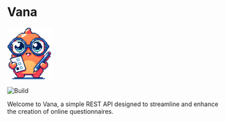 # Vana

<img src=https://raw.githubusercontent.com/giorgiosadze/Vana/main/assets/icon-small.png height="120px" />

![Build](https://github.com/giorgiosadze/Vana/actions/workflows/build.yml/badge.svg)

<p>
  Welcome to Vana, a simple REST API designed to streamline and enhance the creation of online questionnaires.
</p>
